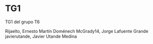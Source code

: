 # TG1
TG1 del grupo T6

Rijaelto, Ernesto Martín Doménech
McGrady14, Jorge Lafuente Grande
javierutande, Javier Utande Medina
